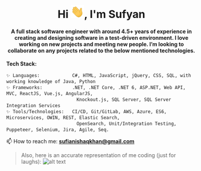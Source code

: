 <div align="center">
<h1 align="center">Hi <img width="35" src="https://github.com/1999AZZAR/1999AZZAR/blob/main/resources/img/waving.gif">, I'm Sufyan</h1>
<h4 align="center">A full stack software engineer with around 4.5+ years of experience in creating and designing software in a test-driven environment. I love working on new projects and meeting new people. I’m looking to collaborate on any projects related to the below mentioned technologies.</h4>
</div>


**Tech Stack:**

    ✨ Languages:            C#, HTML, JavaScript, jQuery, CSS, SQL, with working knowledge of Java, Python
    ✨ Frameworks:           .NET, .NET Core, .NET 6, ASP.NET, Web API, MVC, ReactJS, Vue.js, AngularJS,
                              Knockout.js, SQL Server, SQL Server Integration Services
    ✨ Tools/Technologies:   CI/CD, Git/GitLab, AWS, Azure, ES6, Microservices, OWIN, REST, Elastic Search,
                              OpenSearch, Unit/Integration Testing, Puppeteer, Selenium, Jira, Agile, Seq.

📫 How to reach me: **sufianishaqkhan@gmail.com**

> Also, here is an accurate representation of me coding (just for laughs):
> ![alt text](https://github.com/sufianishaqkhan/sufianishaqkhan/blob/main/das-nuts.gif "Das nuts")
